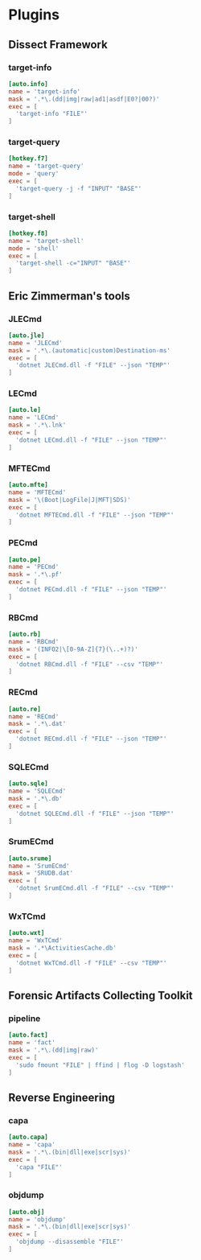 # Plugins

## Dissect Framework

### target-info
```toml
[auto.info]
name = 'target-info'
mask = '.*\.(dd|img|raw|ad1|asdf|E0?|00?)'
exec = [
  'target-info "FILE"'
]
```

### target-query
```toml
[hotkey.f7]
name = 'target-query'
mode = 'query'
exec = [
  'target-query -j -f "INPUT" "BASE"'
]
```

### target-shell
```toml
[hotkey.f8]
name = 'target-shell'
mode = 'shell'
exec = [
  'target-shell -c="INPUT" "BASE"'
]
```

## Eric Zimmerman's tools

### JLECmd
```toml
[auto.jle]
name = 'JLECmd'
mask = '.*\.(automatic|custom)Destination-ms'
exec = [
  'dotnet JLECmd.dll -f "FILE" --json "TEMP"'
]
```

### LECmd
```toml
[auto.le]
name = 'LECmd'
mask = '.*\.lnk'
exec = [
  'dotnet LECmd.dll -f "FILE" --json "TEMP"'
]
```

### MFTECmd
```toml
[auto.mfte]
name = 'MFTECmd'
mask = '\(Boot|LogFile|J|MFT|SDS)'
exec = [
  'dotnet MFTECmd.dll -f "FILE" --json "TEMP"'
]
```

### PECmd
```toml
[auto.pe]
name = 'PECmd'
mask = '.*\.pf'
exec = [
  'dotnet PECmd.dll -f "FILE" --json "TEMP"'
]
```

### RBCmd
```toml
[auto.rb]
name = 'RBCmd'
mask = '(INFO2|\[0-9A-Z]{7}(\..+)?)'
exec = [
  'dotnet RBCmd.dll -f "FILE" --csv "TEMP"'
]
```

### RECmd
```toml
[auto.re]
name = 'RECmd'
mask = '.*\.dat'
exec = [
  'dotnet RECmd.dll -f "FILE" --json "TEMP"'
]
```

### SQLECmd
```toml
[auto.sqle]
name = 'SQLECmd'
mask = '.*\.db'
exec = [
  'dotnet SQLECmd.dll -f "FILE" --json "TEMP"'
]
```

### SrumECmd
```toml
[auto.srume]
name = 'SrumECmd'
mask = 'SRUDB.dat'
exec = [
  'dotnet SrumECmd.dll -f "FILE" --csv "TEMP"'
]
```

### WxTCmd
```toml
[auto.wxt]
name = 'WxTCmd'
mask = '.*\ActivitiesCache.db'
exec = [
  'dotnet WxTCmd.dll -f "FILE" --csv "TEMP"'
]
```

## Forensic Artifacts Collecting Toolkit

### pipeline
```toml
[auto.fact]
name = 'fact'
mask = '.*\.(dd|img|raw)'
exec = [
  'sudo fmount "FILE" | ffind | flog -D logstash'
]
```

## Reverse Engineering

### capa
```toml
[auto.capa]
name = 'capa'
mask = '.*\.(bin|dll|exe|scr|sys)'
exec = [
  'capa "FILE"'
]
```

### objdump
```toml
[auto.obj]
name = 'objdump'
mask = '.*\.(bin|dll|exe|scr|sys)'
exec = [
  'objdump --disassemble "FILE"'
]
```
